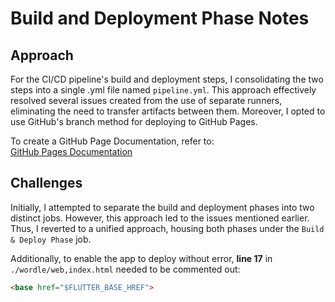 # Build and Deployment Phase Notes

## Approach
For the CI/CD pipeline's build and deployment steps, I consolidating the two steps into a single .yml file named `pipeline.yml`. This approach effectively resolved several issues created from the use of separate runners, eliminating the need to transfer artifacts between them. Moreover, I opted to use GitHub's branch method for deploying to GitHub Pages.

To create a GitHub Page Documentation, refer to:  
[GitHub Pages Documentation](https://docs.github.com/en/pages/getting-started-with-github-pages/configuring-a-publishing-source-for-your-github-pages-site)

## Challenges
Initially, I attempted to separate the build and deployment phases into two distinct jobs. However, this approach led to the issues mentioned earlier. Thus, I reverted to a unified approach, housing both phases under the `Build & Deploy Phase` job.

Additionally, to enable the app to deploy without error, __line 17__ in `./wordle/web,index.html` needed to be commented out:

```html
<base href="$FLUTTER_BASE_HREF">